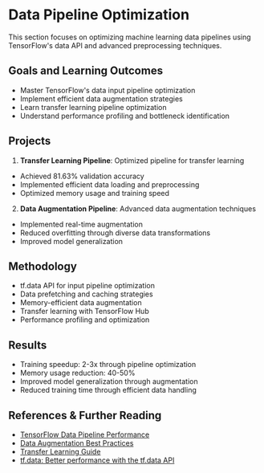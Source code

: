 # Data Pipeline Optimization

This section focuses on optimizing machine learning data pipelines using TensorFlow's data API and advanced preprocessing techniques.

## Goals and Learning Outcomes
- Master TensorFlow's data input pipeline optimization
- Implement efficient data augmentation strategies
- Learn transfer learning pipeline optimization
- Understand performance profiling and bottleneck identification

## Projects
1. **Transfer Learning Pipeline**: Optimized pipeline for transfer learning
- Achieved 81.63% validation accuracy
- Implemented efficient data loading and preprocessing
- Optimized memory usage and training speed

2. **Data Augmentation Pipeline**: Advanced data augmentation techniques
- Implemented real-time augmentation
- Reduced overfitting through diverse data transformations
- Improved model generalization

## Methodology
- tf.data API for input pipeline optimization
- Data prefetching and caching strategies
- Memory-efficient data augmentation
- Transfer learning with TensorFlow Hub
- Performance profiling and optimization

## Results
- Training speedup: 2-3x through pipeline optimization
- Memory usage reduction: 40-50%
- Improved model generalization through augmentation
- Reduced training time through efficient data handling

## References & Further Reading
- [TensorFlow Data Pipeline Performance](https://www.tensorflow.org/guide/data_performance)
- [Data Augmentation Best Practices](https://www.tensorflow.org/tutorials/images/data_augmentation)
- [Transfer Learning Guide](https://www.tensorflow.org/tutorials/images/transfer_learning)
- [tf.data: Better performance with the tf.data API](https://www.tensorflow.org/guide/data) 